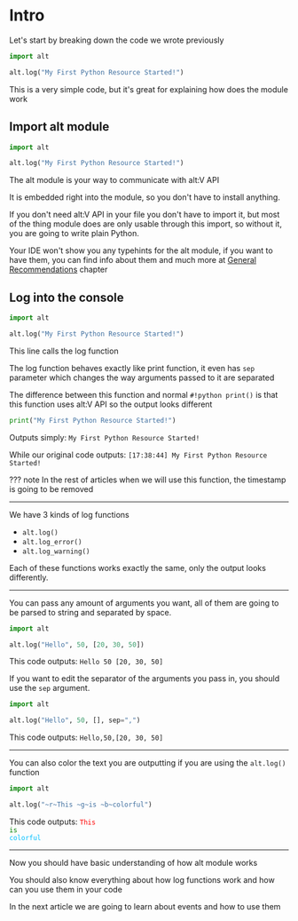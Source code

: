 # Intro

Let's start by breaking down the code we wrote previously

```py
import alt

alt.log("My First Python Resource Started!")
```

This is a very simple code, but it's great for explaining how does the module work

## Import alt module

```py hl_lines="1"
import alt

alt.log("My First Python Resource Started!")
```

The alt module is your way to communicate with alt:V API

It is embedded right into the module, so you don't have to install anything.

If you don't need alt:V API in your file you don't have to import it, but most of the thing module does are only usable through this import, so without it, you are going to write plain Python.

Your IDE won't show you any typehints for the alt module, if you want to have them, you can find info about them and much more at [General Recommendations](general-recommendations.md) chapter

## Log into the console

```py hl_lines="3"
import alt

alt.log("My First Python Resource Started!")
```

This line calls the log function

The log function behaves exactly like print function, it even has `sep` parameter which changes the way arguments passed to it are separated

The difference between this function and normal `#!python print()` is that this function uses alt:V API so the output looks different

```py
print("My First Python Resource Started!")
```

Outputs simply: `My First Python Resource Started!`

While our original code outputs: `[17:38:44] My First Python Resource Started!`

??? note
In the rest of articles when we will use this function, the timestamp is going to be removed

---

We have 3 kinds of log functions

- `alt.log()`
- `alt.log_error()`
- `alt.log_warning()`

Each of these functions works exactly the same, only the output looks differently.

---

You can pass any amount of arguments you want, all of them are going to be parsed to string and separated by space.

```py
import alt

alt.log("Hello", 50, [20, 30, 50])
```

This code outputs: `Hello 50 [20, 30, 50]`

If you want to edit the separator of the arguments you pass in, you should use the `sep` argument.

```py
import alt

alt.log("Hello", 50, [], sep=",")
```

This code outputs: `Hello,50,[20, 30, 50]`

---

You can also color the text you are outputting if you are using the `alt.log()` function

```py
import alt

alt.log("~r~This ~g~is ~b~colorful")
```

This code outputs: <code><span style="color: red">This</span> <span style="color: green">is</span> <span style="color: deepskyblue">colorful</span></code>

---

Now you should have basic understanding of how alt module works

You should also know everything about how log functions work and how can you use them in your code

In the next article we are going to learn about events and how to use them